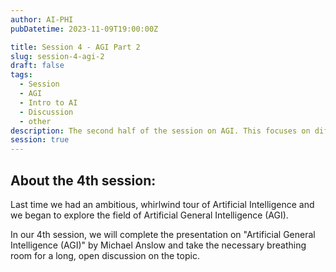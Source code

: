 ```yaml
---
author: AI-PHI
pubDatetime: 2023-11-09T19:00:00Z

title: Session 4 - AGI Part 2
slug: session-4-agi-2
draft: false
tags:
  - Session
  - AGI
  - Intro to AI
  - Discussion
  - other
description: The second half of the session on AGI. This focuses on different approaches to characterising AGI and finishes with an exploration of the "Sparks of AGI" paper.
session: true
---
```


## About the 4th session:

Last time we had an ambitious, whirlwind tour of Artificial Intelligence and we began to explore the field of Artificial General Intelligence (AGI).

In our 4th session, we will complete the presentation on "Artificial General Intelligence (AGI)" by Michael Anslow and take the necessary breathing room for a long, open discussion on the topic.
